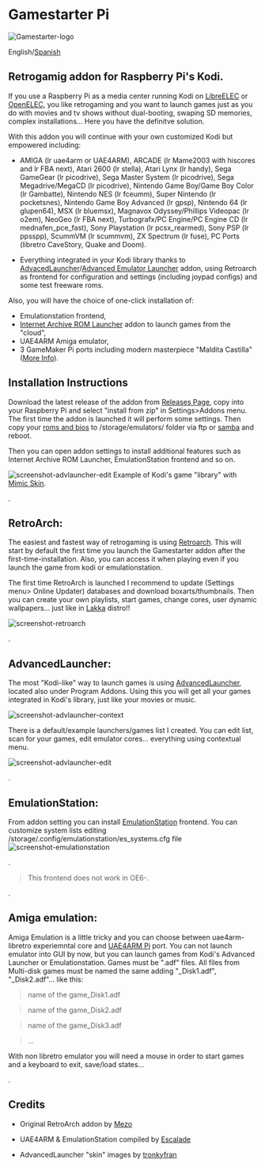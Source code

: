 # Gamestarter Pi
![Gamestarter-logo](https://github.com/bite-your-idols/gamestarter/raw/master/assets/gamestarter-logo-dark.jpg)

English/[Spanish](https://github.com/bite-your-idols/gamestarter/blob/master/README-ES.md)


## Retrogamig addon for Raspberry Pi's Kodi.

If you use a Raspberry Pi as a media center running Kodi on [LibreELEC](https://libreelec.tv/) or [OpenELEC](http://openelec.tv/), you like retrogaming and you want to launch games just as you do with movies and tv shows without dual-booting, swaping SD memories, complex installations... Here you have the definitve solution.

With this addon you will continue with your own customized Kodi but empowered including: 
- AMIGA (lr uae4arm or UAE4ARM), ARCADE (lr Mame2003 with hiscores and lr FBA next), Atari 2600 (lr stella), Atari Lynx (lr handy), Sega GameGear (lr picodrive), Sega Master System (lr picodrive), Sega Megadrive/MegaCD (lr picodrive), Nintendo Game Boy/Game Boy Color (lr Gambatte), Nintendo NES (lr fceumm), Super Nintendo (lr pocketsnes), Nintendo Game Boy Advanced (lr gpsp), Nintendo 64 (lr glupen64), MSX (lr bluemsx), Magnavox Odyssey/Phillips Videopac (lr o2em), NeoGeo (lr FBA next), Turbografx/PC Engine/PC Engine CD (lr mednafen_pce_fast), Sony Playstation (lr pcsx_rearmed), Sony PSP (lr ppsspp), ScummVM (lr scummvm), ZX Spectrum (lr fuse), PC Ports (libretro CaveStory, Quake and Doom).

- Everything integrated in your Kodi library thanks to [AdvacedLauncher](http://forum.kodi.tv/showthread.php?tid=85724)/[Advanced Emulator Launcher](http://forum.kodi.tv/showthread.php?tid=287826) addon, using Retroarch as frontend for configuration and settings (including joypad configs) and some test freeware roms.

Also, you will have the choice of one-click installation of:
- Emulationstation frontend,
- [Internet Archive ROM Launcher](https://github.com/zach-morris/plugin.program.iarl/wiki) addon to launch games from the "cloud",
- UAE4ARM Amiga emulator,
- 3 GameMaker Pi ports including modern masterpiece "Maldita Castilla" ([More Info](https://github.com/bite-your-idols/gamemaker-pi)).


## Installation Instructions
Download the latest release of the addon from [Releases Page](https://github.com/bite-your-idols/Gamestarter-Pi/releases/latest), copy into your Raspberry Pi and select "install from zip" in Settings>Addons menu. The first time the addon is launched it will perform some settings. Then copy your [roms and bios](https://github.com/libretro/Lakka/wiki/ROMs-and-BIOSes) to /storage/emulators/ folder via ftp or [samba](http://wiki.openelec.tv/index.php/Accessing_Samba_Shares) and reboot.

Then you can open addon settings to install additional features such as Internet Archive ROM Launcher, EmulationStation frontend and so on.

![screenshot-advlauncher-edit](https://github.com/bite-your-idols/Gamestarter-Pi/raw/master/assets/screenshot-gamestarter-advlauncher-mimic.png)
Example of Kodi's game "library" with [Mimic Skin](http://kodi.wiki/view/Add-on:mimic).

.


## RetroArch:
The easiest and fastest way of retrogaming is using [Retroarch](http://www.libretro.com/). This will start by default the first time you launch the Gamestarter addon after the first-time-installation. Also, you can access it when playing even if you launch the game from kodi or emulationstation.

The first time RetroArch is launched I recommend to update (Settings menu> Online Updater) databases and download boxarts/thumbnails. Then you can create your own playlists, start games, change cores, user dynamic wallpapers... just like in [Lakka](http://www.lakka.tv/) distro!!

![screenshot-retroarch](https://github.com/bite-your-idols/gamestarter/raw/master/assets/screenshot-retroarch.gif)

.

## AdvancedLauncher:

The most "Kodi-like" way to launch games is using [AdvancedLauncher](https://github.com/edwtjo/advanced-launcher), located also under Program Addons. Using this you will get all your games integrated in Kodi's library, just like your movies or music.


![screenshot-advlauncher-context](https://github.com/bite-your-idols/gamestarter/raw/master/assets/screenshot-advlauncher-context.png)


There is a default/example launchers/games list I created. You can edit list, scan for your games, edit emulator cores... everything using contextual menu.


![screenshot-advlauncher-edit](https://github.com/bite-your-idols/gamestarter/raw/master/assets/screenshot-advlauncher-edit.png)


.

## EmulationStation:
From addon setting you can install [EmulationStation](https://github.com/Herdinger/EmulationStation) frontend.
You can customize system lists editing /storage/.config/emulationstation/es_systems.cfg file
![screenshot-emulationstation](https://github.com/bite-your-idols/gamestarter/raw/master/assets/screenshot-emulationstation.png)

.

> This frontend does not work in OE6-.

.

## Amiga emulation:

Amiga Emulation is a little tricky and you can choose between uae4arm-libretro experiemntal core and  [UAE4ARM Pi](https://www.raspberrypi.org/forums/viewtopic.php?t=110488) port. You can not launch emulator into GUI by now, but you can launch games from Kodi's Advanced Launcher or Emulationstation. Games must be ".adf" files. All files from Multi-disk games must be named the same adding "_Disk1.adf", "_Disk2.adf"... like this:

> name of the game_Disk1.adf

> name of the game_Disk2.adf

> name of the game_Disk3.adf

> ...

With non libretro emulator you will need a mouse in order to start games and a keyboard to exit, save/load states...

.


## Credits

- Original RetroArch addon by [Mezo](http://openelec.tv/forum/128-addons/72972-retroarch-addon-arm-rpi)

- UAE4ARM & EmulationStation compiled by [Escalade](https://forum.libreelec.tv/thread-302.html)

- AdvancedLauncher "skin" images by [tronkyfran](https://github.com/HerbFargus/es-theme-tronkyfran)







